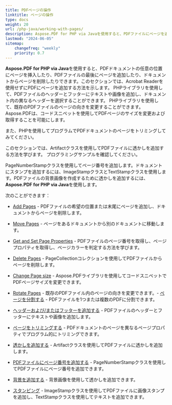 ```yaml
---
title: PDFページの操作
linktitle: ページの操作
type: docs
weight: 20
url: /php-java/working-with-pages/
description: Aspose.PDF for PHP via Javaを使用すると、PDFファイルにページを追加したり、ヘッダーやフッターを追加したり、透かしを追加したりすることができます。このセクションでは、このトピックの詳細を説明します。
lastmod: "2024-06-05"
sitemap:
    changefreq: "weekly"
    priority: 0.7
---
```


**Aspose.PDF for PHP via Java**を使用すると、PDFドキュメントの任意の位置にページを挿入したり、PDFファイルの最後にページを追加したり、ドキュメントからページを削除したりできます。このセクションでは、Acrobat Readerを使用せずにPDFにページを追加する方法を示します。
PHPライブラリを使用して、PDFファイルのヘッダーとフッターにテキストや画像を追加し、ドキュメント内の異なるヘッダーを選択することができます。
PHPライブラリを使用して、既存のPDFファイルのページの向きを変更することができます。Aspose.PDFは、コードスニペットを使用してPDFページのサイズを変更および取得することを可能にします。

また、PHPを使用してプログラムでPDFドキュメントのページをトリミングしてみてください。

このセクションでは、Artifactクラスを使用してPDFファイルに透かしを追加する方法を学びます。
 プログラミングサンプルを確認してください。

PageNumberStampクラスを使用してページ番号を追加します。ドキュメントにスタンプを追加するには、ImageStampクラスとTextStampクラスを使用します。PDFファイルの背景画像を作成するために透かしを追加するには、**Aspose.PDF for PHP via Java**を使用します。

次のことができます：

- [Add Pages](/pdf/php-java/add-pages/) - PDFファイルの希望の位置または末尾にページを追加し、ドキュメントからページを削除します。
- [Move Pages](/pdf/php-java/move-pages/) - ページをあるドキュメントから別のドキュメントに移動します。
- [Get and Set Page Properties](/pdf/php-java/get-and-set-page-properties/) - PDFファイルのページ番号を取得し、ページプロパティを取得し、ページカラーを判定する方法を学びます。
- [Delete Pages](/pdf/php-java/delete-pages/) - PageCollectionコレクションを使用してPDFファイルからページを削除します。
- [Change Page size](/pdf/php-java/change-page-size) - Aspose.PDFライブラリを使用してコードスニペットでPDFページサイズを変更できます。

- [Rotate Pages](/pdf/php-java/rotate-pages/) - 既存のPDFファイル内のページの向きを変更できます。- [ページを分割する](/pdf/php-java/split-document/) - PDFファイルを1つまたは複数のPDFに分割できます。
- [ヘッダーおよび/またはフッターを追加する](/pdf/php-java/add-headers-and-footers-of-pdf-file/) - PDFファイルのヘッダーとフッターにテキストや画像を追加します。
- [ページをトリミングする](/pdf/php-java/crop-pages/) - PDFドキュメントのページを異なるページプロパティでプログラム的にトリミングできます。
- [透かしを追加する](/pdf/php-java/add-watermarks/) - Artifactクラスを使用してPDFファイルに透かしを追加します。
- [PDFファイルにページ番号を追加する](/pdf/php-java/add-page-number/) - PageNumberStampクラスを使用してPDFファイルにページ番号を追加できます。
- [背景を追加する](/pdf/php-java/add-backgrounds/) - 背景画像を使用して透かしを追加できます。
- [スタンピング](/pdf/php-java/stamping/) - ImageStampクラスを使用してPDFファイルに画像スタンプを追加し、TextStampクラスを使用してテキストを追加できます。